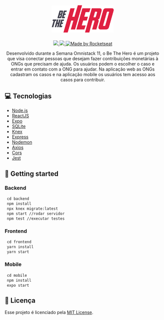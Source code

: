 <h1 align="center">
    <img alt="BeTheHeroLogo" src=".github/betheherologo.svg" width="200px" />
</h1>
<p align="center">
  <a aria-label="Versão do Node" href="https://github.com/nodejs/node/blob/master/doc/changelogs/CHANGELOG_V12.md#12.14.1">
    <img src="https://img.shields.io/badge/node.js@lts-12.14.1-informational?logo=Node.JS"></img>
  </a>
  <a aria-label="Versão do React" href="https://github.com/facebook/react/blob/master/CHANGELOG.md#16120-november-14-2019">
    <img src="https://img.shields.io/badge/react-16.12.0-informational?logo=react"></img>
  </a>
  <a href="https://rocketseat.com.br">
    <img alt="Made by Rocketseat" src="https://img.shields.io/badge/made%20by-Rocketseat-%237159C1">
  </a>
</p>
<p align="center">
  Desenvolvido durante a Semana Omnistack 11, o Be The Hero é um projeto que visa conectar pessoas que desejam fazer contribuições monetárias à ONGs que precisam de ajuda. Os usuários podem o escolher o caso e entrar em contato com a ONG para ajudar. Na aplicação web as ONGs cadastram os casos e na aplicação mobile os usuários tem acesso aos casos para contribuir.
</p>

## 💻 Tecnologias

-   [Node.js](https://nodejs.org/en/)
-   [ReactJS](https://pt-br.reactjs.org/)
-   [Expo](https://expo.io/)
-   [SQLite](https://www.sqlite.org/index.html)
-   [Knex](http://knexjs.org/)
-   [Express](https://expressjs.com/pt-br/)
-   [Nodemon](https://www.npmjs.com/package/nodemon)
-   [Axios](https://www.npmjs.com/package/axios)
-   [Cors](https://www.npmjs.com/package/cors)
-   [Jest](https://www.npmjs.com/package/jest)

## 🚀 Getting started

### Backend

```
 cd backend
 npm install
 npx knex migrate:latest
 npm start //rodar servidor
 npm test //executar testes
```

### Frontend

```
 cd frontend
 yarn install
 yarn start
```

### Mobile

```
 cd mobile
 npm install
 expo start
```

## 📝 Licença

Esse projeto é licenciado pela [MIT License](https://opensource.org/licenses/MIT).
